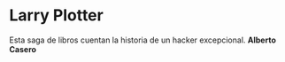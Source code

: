 # Larry Plotter
Esta saga de libros cuentan la historia de un hacker excepcional.
**Alberto Casero**

